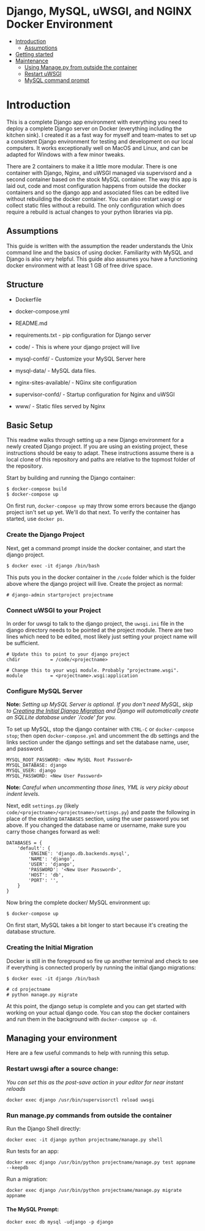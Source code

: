 # Django, MySQL, uWSGI, and NGINX Docker Environment

- [Introduction](#introduction)
  - [Assumptions](#assumptions)
- [Getting started](#basic-setup)
- [Maintenance](#managing-your-environment)
  - [Using Manage.py from outside the container](#run-managepy-commands-from-outside-the-container)
  - [Restart uWSGI](#restart-uwsgi-after-a-source-change)
  - [MySQL command prompt](#the-mysql-prompt)

# Introduction

This is a complete Django app environment with everything you need to deploy a complete Django server on Docker (everything including the kitchen sink). I created it as a fast way for myself and team-mates to set up a consistent Django environment for testing and development on our local computers. It works exceptionally well on MacOS and Linux, and can be adapted for Windows with a few minor tweaks. 

There are 2 containers to make it a little more modular. There is one container with Django, Nginx, and uWSGI managed via supervisord and a second container based on the stock MySQL container. The way this app is laid out, code and most configuration happens from outside the docker containers and so the django app and associated files can be edited live without rebuilding the docker container. You can also restart uwsgi or collect static files without a rebuild. The only configuration which does require a rebuild is actual changes to your python libraries via pip. 

## Assumptions

This guide is written with the assumption the reader understands the Unix command line and the basics of using docker. Familiarity with MySQL and Django is also very helpful. This guide also assumes you have a functioning docker environment with at least 1 GB of free drive space.

## Structure

- Dockerfile
- docker-compose.yml  
- README.md 

- requirements.txt - pip configuration for Django server

- code/ - This is where your django project will live
- mysql-confd/ - Customize your MySQL Server here
- mysql-data/ - MySQL data files.      
- nginx-sites-available/ - NGinx site configuration
- supervisor-confd/ - Startup configuration for Nginx and uWSGI
- www/ - Static files served by Nginx

## Basic Setup

This readme walks through setting up a new Django environment for a newly created Django project. If you are using an existing project, these instructions should be easy to adapt. These instructions assume there is a local clone of this repository and paths are relative to the topmost folder of the repository. 

Start by building and running the Django container:
    
    $ docker-compose build
    $ docker-compose up

On first run, `docker-compose up` may throw some errors because the django project isn't set up yet. We'll do that next. To verify the container has started, use `docker ps`. 

### Create the Django Project

Next, get a command prompt inside the docker container, and start the django project.

    $ docker exec -it django /bin/bash

This puts you in the docker container in the `/code` folder which is the folder above where the django project will live. Create the project as normal:

    # django-admin startproject projectname

### Connect uWSGI to your Project

In order for uwsgi to talk to the django project, the `uwsgi.ini` file in the django directory needs to be pointed at the project module. There are two lines which need to be edited, most likely just setting your project name will be sufficient.

    # Update this to point to your django project
    chdir           = /code/<projectname>

    # Change this to your wsgi module. Probably "projectname.wsgi".
    module          = <projectname>.wsgi:application

### Configure MySQL Server

**Note:** *Setting up MySQL Server is optional. If you don't need MySQL, skip to [Creating the Initial Django Migration](#creating-the-initial-migration) and Django will automatically create an SQLLite database under `/code' for you.*

To set up MySQL, stop the django container with `CTRL-C` or `docker-compose stop`; then open `docker-compose.yml` and uncomment the db settings and the links section under the django settings and set the database name, user, and password. 

    MYSQL_ROOT_PASSWORD: <New MySQL Root Password>
    MYSQL_DATABASE: django
    MYSQL_USER: django
    MYSQL_PASSWORD: <New User Password>

**Note:** *Careful when uncommenting those lines, YML is very picky about indent levels.*

Next, edit `settings.py` (likely `code/<projectname>/<projectname>/settings.py`) and paste the following in place of the existing `DATABASES` section, using the user password you set above. If you changed the database name or username, make sure you carry those changes forward as well: 

    DATABASES = {
        'default': {
            'ENGINE': 'django.db.backends.mysql',
            'NAME': 'django',
            'USER': 'django',
            'PASSWORD': '<New User Password>',
            'HOST': 'db',
            'PORT': '',
        }
    }

Now bring the complete docker/ MySQL environment up:

    $ docker-compose up

On first start, MySQL takes a bit longer to start because it's creating the database structure. 

### Creating the Initial Migration

Docker is still in the foreground so fire up another terminal and check to see if everything is connected properly by running the initial django migrations:

    $ docker exec -it django /bin/bash

    # cd projectname
    # python manage.py migrate

At this point, the django setup is complete and you can get started with working on your actual django code. You can stop the docker containers and run them in the background with `docker-compose up -d`.

## Managing your environment

Here are a few useful commands to help with running this setup.

### Restart uwsgi after a source change:

*You can set this as the post-save action in your editor for near instant reloads*

    docker exec django /usr/bin/supervisorctl reload uwsgi

### Run manage.py commands from outside the container

Run the Django Shell directly:

    docker exec -it django python projectname/manage.py shell

Run tests for an app:

    docker exec django /usr/bin/python projectname/manage.py test appname --keepdb

Run a migration:

    docker exec django /usr/bin/python projectname/manage.py migrate appname

#### The MySQL Prompt:

    docker exec db mysql -udjango -p django

